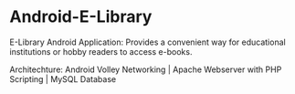 # Android-E-Library
 E-Library Android Application:  Provides a convenient way for educational institutions or hobby readers to access e-books.
 
 Architechture: 
              Android Volley Networking |
              Apache Webserver with PHP Scripting |
              MySQL Database 
